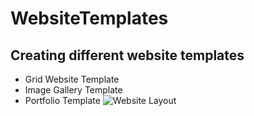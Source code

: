 # WebsiteTemplates
## Creating different website templates
* Grid Website Template
* Image Gallery Template
* Portfolio Template
![Website Layout](https://github.com/abhay1011/WebsiteTemplates/CSS_GRID_Template1/img/ss1.png)